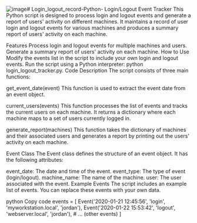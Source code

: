 ![image](https://github.com/vighanesh2/Login_logout_record-Python-/assets/103332350/d4154974-28d4-4d2c-a83a-d5b0d95bc43b)# Login_logout_record-Python-
Login/Logout Event Tracker
This Python script is designed to process login and logout events and generate a report of users' activity on different machines. It maintains a record of user login and logout events for various machines and produces a summary report of users' activity on each machine.


Features
Process login and logout events for multiple machines and users.
Generate a summary report of users' activity on each machine.
How to Use
Modify the events list in the script to include your own login and logout events.
Run the script using a Python interpreter: python login_logout_tracker.py.
Code Description
The script consists of three main functions:

get_event_date(event)
This function is used to extract the event date from an event object.

current_users(events)
This function processes the list of events and tracks the current users on each machine. It returns a dictionary where each machine maps to a set of users currently logged in.

generate_report(machines)
This function takes the dictionary of machines and their associated users and generates a report by printing out the users' activity on each machine.

Event Class
The Event class defines the structure of an event object. It has the following attributes:

event_date: The date and time of the event.
event_type: The type of event (login/logout).
machine_name: The name of the machine.
user: The user associated with the event.
Example Events
The script includes an example list of events. You can replace these events with your own data.

python
Copy code
events = [
    Event('2020-01-21 12:45:56', 'login', 'myworkstation.local', 'jordan'),
    Event('2020-01-22 15:53:42', 'logout', 'webserver.local', 'jordan'),
    # ... (other events)
]
